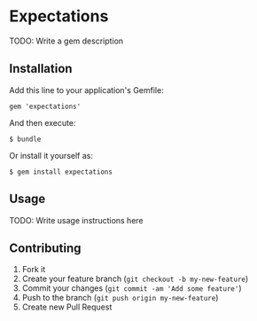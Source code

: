 # Expectations

TODO: Write a gem description

## Installation

Add this line to your application's Gemfile:

    gem 'expectations'

And then execute:

    $ bundle

Or install it yourself as:

    $ gem install expectations

## Usage

TODO: Write usage instructions here

## Contributing

1. Fork it
2. Create your feature branch (`git checkout -b my-new-feature`)
3. Commit your changes (`git commit -am 'Add some feature'`)
4. Push to the branch (`git push origin my-new-feature`)
5. Create new Pull Request
